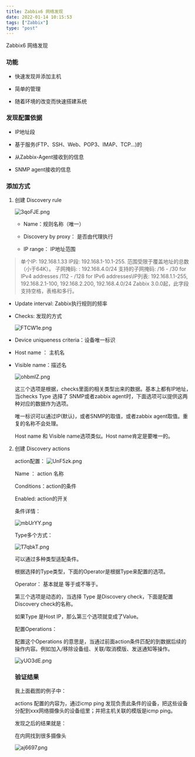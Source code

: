 ```yaml
---
title: Zabbix6 网络发现
date: 2022-01-14 10:15:53
tags: ["Zabbix"]
type: "post"
---
```


Zabbix6 网络发现

### 功能

- 快速发现并添加主机

- 简单的管理

- 随着环境的改变而快速搭建系统

### 发现配置依据

- IP地址段

- 基于服务(FTP、SSH、Web、POP3、IMAP、TCP...)的

- 从Zabbix-Agent接收到的信息

- SNMP agent接收的信息

### 添加方式

1. 创建 Discovery rule
   
   ![3qoFJE.png](https://s2.loli.net/2022/05/30/8kqFzeiKIAr6fDN.png)
   
   - Name：规则名称（唯一）
   
   - Discovery by proxy： 是否由代理执行
   
   - IP range： IP地址范围

> 单个IP: 192.168.1.33
> IP段: 192.168.1-10.1-255. 范围受限于覆盖地址的总数（小于64K）。
> 子网掩码: : 192.168.4.0/24
> 支持的子网掩码:
> /16 - /30 for IPv4 addresses
> /112 - /128 for IPv6 addresses\\IP列表: 192.168.1.1-255, 192.168.2.1-100, 192.168.2.200, 192.168.4.0/24
> Zabbix 3.0.0起，此字段支持空格，表格和多行。

- Update interval: Zabbix执行规则的频率

- Checks: 发现的方式
  
  ![FTCW1e.png](https://s2.loli.net/2022/05/30/Y8R6VhGNgmFq7KS.png)

- Device uniqueness criteria：设备唯一标识

- Host name ： 主机名

- Visible name：描述名
  
  ![ohbmIZ.png](https://s2.loli.net/2022/05/30/8azsd4mVbDPU39L.png)
  
   这三个选项是根据，checks里面的相关类型出来的数据。基本上都有IP地址，当checks Type 选择了 SNMP或者zabbix agent时，下面选项可以提供这两种对应的数据作为选项。
  
  唯一标识可以通过IP(默认)，或者SNMP的取值，或者zabbix agent取值。重复的名称不会处理。
  
  Host name 和 Visible name选项类似。Host name肯定是要唯一的。
2. 创建 Discovery actions
   
   action配置：
   ![UnF5zk.png](https://s2.loli.net/2022/05/30/NWKO1iMeCRHqAgp.png)
   
   Name ： action 名称
   
   Conditions：action的条件
   
   Enabled: action的开关
   
   条件详情：
   
   ![mbUrYY.png](https://s2.loli.net/2022/05/30/W3ELpOmN2x5tU8e.png)
   
   Type多个方式：
   
   ![T7qbkT.png](https://s2.loli.net/2022/05/30/mVhnrkE9f2tlBUp.png)
   
   可以通过多种类型适配条件。
   
   根据选择的Type类型，下面的Operator是根据Type来配置的选项。
   
   Operator： 基本就是 等于或不等于。
   
   第三个选项是动态的，当选择 Type 是Discovery check，下面是配置 Discovery check的名称。
   
   如果Type 是Host IP，那么第三个选项就变成了Value。
   
   配置Operations：
   
   配置这个Operations 的意思是，当通过前面action条件匹配的到数据后续的操作内容。例如加入/移除设备组、关联/取消模版、发送通知等操作。
   
   ![yUO3dE.png](https://s2.loli.net/2022/05/30/DOEN57RnsWM8cmA.png)
   
   ### 验证结果
   
   我上面截图的例子中：
   
   actions 配置的内容为，通过icmp ping 发现负责此条件的设备，把这些设备分配到xxx网络摄像头的设备组里；并把主机关联的模版是icmp ping。
   
   发现之后的结果就是：
   
   在内网找到很多摄像头
   
   ![aj6697.png](https://s2.loli.net/2022/05/30/sExWG2UNDCO3ld1.png)